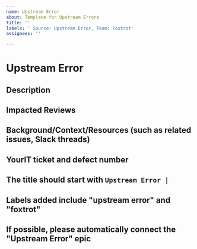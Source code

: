 ```yaml
---
name: Upstream Error
about: Template for Upstream Errors
title: ''
labels: ' Source: Upstream Error, Team: Foxtrot'
assignees: ''

---
```

# Upstream Error

## Description

## Impacted Reviews

## Background/Context/Resources (such as related issues, Slack threads)

## YourIT ticket and defect number

## The title should start with ```Upstream Error |```

## Labels added include "upstream error" and "foxtrot"

## If possible, please automatically connect the "Upstream Error" epic